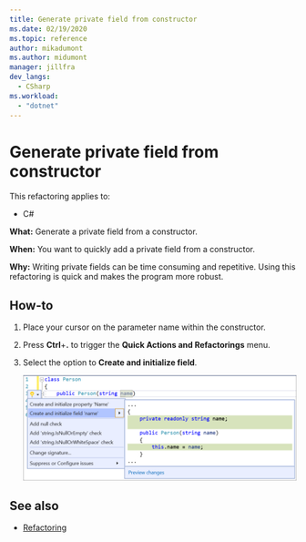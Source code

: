 ```yaml
--- 
title: Generate private field from constructor
ms.date: 02/19/2020 
ms.topic: reference 
author: mikadumont
ms.author: midumont
manager: jillfra 
dev_langs: 
  - CSharp 
ms.workload:  
  - "dotnet" 
--- 
```

# Generate private field from constructor

This refactoring applies to: 

- C# 

**What:** Generate a private field from a constructor. 

**When:** You want to quickly add a private field from a constructor.

**Why:** Writing private fields can be time consuming and repetitive. Using this refactoring is quick and makes the program more robust.

## How-to 

1. Place your cursor on the parameter name within the constructor.

2. Press **Ctrl**+**.** to trigger the **Quick Actions and Refactorings** menu.
   
3. Select the option to **Create and initialize field**.

   ![Generate private field from constructor](media/generate-private-field-from-constructor.png)

## See also 

- [Refactoring](../refactoring-in-visual-studio.md)
